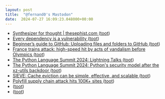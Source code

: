 ```yaml
---
layout: post
title:  "@fernand0's Mastodon"
date:  2024-07-27 16:09:23.048000+00:00
---
```

*  [Synthesizer for thought \| thesephist.com ](https://thesephist.com/posts/synth) ([toot](https://mastodon.social/@fernand0/112859320355792409))
*  [Every dependency is a vulnerability ](https://reprog.wordpress.com/2024/06/09/every-dependency-is-a-vulnerability) ([toot](https://mastodon.social/@fernand0/112859117584829322))
*  [Beginner’s guide to GitHub: Uploading files and folders to GitHub ](https://github.blog/2024-07-08-beginners-guide-to-github-uploading-files-and-folders-to-github) ([toot](https://mastodon.social/@fernand0/112858851540241711))
*  [France trains attack: high-speed hit by acts of vandalism before Olympics ](https://www.europesays.com/1361958) ([toot](https://mastodon.social/@fernand0/112858620464849072))
*  [The Python Language Summit 2024: Lightning Talks ](https://pyfound.blogspot.com/2024/06/python-language-summit-2024-lightning-talks.htm) ([toot](https://mastodon.social/@fernand0/112858468632829089))
*  [The Python Language Summit 2024: Python's security model after the xz-utils backdoor ](https://pyfound.blogspot.com/2024/06/python-language-summit-2024-python-security-model-after-xz.htm) ([toot](https://mastodon.social/@fernand0/112858194642739835))
*  [SIEVE: Cache eviction can be simple, effective, and scalable ](https://www.usenix.org/publications/loginonline/sieve-cache-eviction-can-be-simple-effective-and-scalabl) ([toot](https://mastodon.social/@fernand0/112857974392875930))
*  [Polyfill supply chain attack hits 100K+ sites ](https://sansec.io/research/polyfill-supply-chain-attac) ([toot](https://mastodon.social/@fernand0/112857680503354562))
*  [ ](https://mastodon.social/users/fernand0/statuses/112857601963679871/activity) ([toot](https://mastodon.social/users/fernand0/statuses/112857601963679871/activity))
*  [ ](https://mastodon.social/users/fernand0/statuses/112857479155896955/activity) ([toot](https://mastodon.social/users/fernand0/statuses/112857479155896955/activity))
